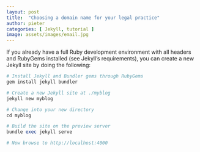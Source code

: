 ```yaml
---
layout: post
title:  "Choosing a domain name for your legal practice"
author: pieter
categories: [ Jekyll, tutorial ]
image: assets/images/email.jpg
---
```


If you already have a full Ruby development environment with all headers and RubyGems installed (see Jekyll’s requirements), you can create a new Jekyll site by doing the following:

```ruby
# Install Jekyll and Bundler gems through RubyGems
gem install jekyll bundler

# Create a new Jekyll site at ./myblog
jekyll new myblog

# Change into your new directory
cd myblog

# Build the site on the preview server
bundle exec jekyll serve

# Now browse to http://localhost:4000
```
